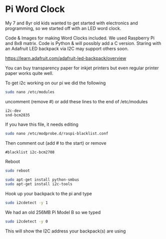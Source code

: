Pi Word Clock
==============

My 7 and 8yr old kids wanted to get started with electronics and programming,
 so we started off with an LED word clock.

Code & Images for making Word Clocks included. We used Raspberry Pi and 8x8 matrix.
Code is Python & will possibly add a C version.
Staring with an Adafruit LED backpack via I2C may support others soon.

https://learn.adafruit.com/adafruit-led-backpack/overview

You can buy transparency paper for inkjet printers but even regular printer paper
works quite well.

To get i2c working on our pi we did the following

```bash
sudo nano /etc/modules
```

uncomment (remove #) or add these lines to the end of /etc/modules

```
i2c-dev
snd-bcm2835
```

If you have this file, it needs editing

```bash
sudo nano /etc/modprobe.d/raspi-blacklist.conf
```

Then comment out (add # to the start) or remove

```
#blacklist i2c-bcm2708
```

Reboot
```bash
sudo reboot
```

```bash
sudo apt-get install python-smbus
sudo apt-get install i2c-tools
```
Hook up your backpack to the pi and type

```bash
sudo i2cdetect -y 1
```

We had an old 256MB Pi Model B so we typed

```bash
sudo i2cdetect -y 0
```

This will show the I2C address your backpack(s) are using


